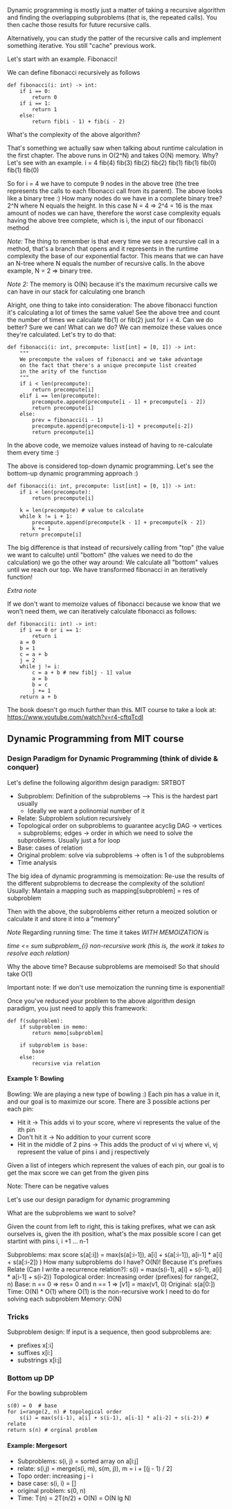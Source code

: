 Dynamic programming is mostly just a matter of taking a recursive
algorithm and finding the overlapping subproblems (that is, the repeated
calls). You then cache those results for future recursive calls.

Alternatively, you can study the patter of the recursive calls and implement
something iterative. You still "cache" previous work.

Let's start with an example. Fibonacci!

We can define fibonacci recursively as follows

```
def fibonacci(i: int) -> int:
	if i == 0:
		return 0
	if i == 1:
		return 1
	else:
		return fib(i - 1) + fib(i - 2)
```

What's the complexity of the above algorithm?

That's something we actually saw when talking about runtime calculation in 
the first chapter. The above runs in O(2^N) and takes O(N) memory.
Why?
Let's see with an example. i = 4
					fib(4) 
			fib(3) 			  fib(2)
		fib(2)	  	fib(1)	fib(1)	  fib(0)
  fib(1)  fib(0)   


So for i = 4 we have to compute 9 nodes in the above tree (the tree represents
the calls to each fibonacci call from its parent). The above looks like a binary tree :)
How many nodes do we have in a complete binary tree? 2^N where N equals the height. In this case
N = 4 => 2^4 = 16 is the max amount of nodes we can have, therefore the worst case complexity 
equals having the above tree complete, which is i, the input of our fibonacci method

*Note:* The thing to remember is that every time we see a recursive call in a method, that's a
branch that opens and it represents in the runtime complexity the base of our exponential factor. 
This means that we can have an N-tree where N equals the number of recursive calls. In the above
example, N = 2 => binary tree. 

*Note 2:* The memory is O(N) because it's the maximum recursive calls we can have in our stack 
for calculating one branch


Alright, one thing to take into consideration: The above fibonacci function it's calculating
a lot of times the same value! See the above tree and count the number of times we calculate 
fib(1) or fib(2) just for i = 4. Can we do better? Sure we can! What can we do? We can memoize
these values once they're calculated. Let's try to do that:


```
def fibonacci(i: int, precompute: list[int] = [0, 1]) -> int:
	"""
	We precompute the values of fibonacci and we take advantage
	on the fact that there's a unique precompute list created
	in the arity of the function
	"""
	if i < len(precompute):
		return precompute[i]
	elif i == len(precompute):
		precompute.append(precompute[i - 1] + precompute[i - 2])
		return precompute[i]
	else:
		prev = fibonacci(i - 1)
		precompute.append(precompute[i-1] + precompute[i-2])
		return precompute[i]
```


In the above code, we memoize values instead of having to re-calculate them every time :)

The above is considered top-down dynamic programming. Let's see the bottom-up dynamic programming approach :)

```
def fibonacci(i: int, precompute: list[int] = [0, 1]) -> int:
	if i < len(precompute):
		return precompute[i]
	
	k = len(precompute) # value to calculate
	while k != i + 1:
		precompute.append(precompute[k - 1] + precompute[k - 2])
		k += 1
	return precompute[i]

```

The big difference is that instead of recursively calling from "top" (the value we want to calculte) until "bottom"
(the values we need to do the calculation) we go the other way around: We calculate all "bottom" values until we reach
our top. We have transformed fibonacci in an iteratively function!


*Extra note*

If we don't want to memoize values of fibonacci because we know that we won't need them, we can iteratively 
calculate fibonacci as follows:
```
def fibonacci(i: int) -> int:
	if i == 0 or i == 1:
		return i
	a = 0
	b = 1
	c = a + b
	j = 2
	while j != i:
		c = a + b # new fib[j - 1] value
		a = b
		b = c
		j += 1
	return a + b
```


The book doesn't go much further than this. MIT course to take a look at: https://www.youtube.com/watch?v=r4-cftqTcdI


## Dynamic Programming from MIT course

### Design Paradigm for Dynamic Programming (think of divide & conquer)

Let's define the following algorithm design paradigm: SRTBOT

- Subproblem: Definition of the subproblems --> This is the hardest part usually
	- Ideally we want a polinomial number of it
- Relate: Subproblem solution recursively
- Topological order on subproblems to guarantee acyclig DAG -> vertices = subproblems; edges -> order in which we need to solve the subproblems. Usually just a for loop
- Base: cases of relation
- Original problem: solve via subproblems -> often is 1 of the subproblems
- Time analysis

The big idea of dynamic programming is memoization: Re-use the results of the different
subproblems to decrease the complexity of the solution!
Usually: Mantain a mapping such as mapping[subproblem] = res of subproblem

Then with the above, the subproblems either return a meoized solution or calculate it
and store it into a "memory"

*Note* Regarding running time: The time it takes *WITH MEMOIZATION* is 

*time <= sum subproblem_{i} non-recursive work (this is, the work it takes to resolve each relation)*

Why the above time? Because subproblems are memoised! So that should take O(1)

Important note: If we don't use memoization the running time is exponential!

Once you've reduced your problem to the above algorithm design paradigm, you just need to
apply this framework:

```
def f(subproblem):
	if subproblem in memo:
		return memo[subproblem]
		
	if subproblem is base:
		base
	else:
		recursive via relation
```

#### Example 1: Bowling

Bowling: We are playing a new type of bowling :) Each pin has a value in it, and our goal is to maximize
our score. There are 3 possible actions per each pin:
- Hit it -> This adds vi to your score, where vi represents the value of the ith pin
- Don't hit it -> No addition to your current score
- Hit in the middle of 2 pins -> This adds the product of vi vj where vi, vj represent the value of pins i and j respectively

Given a list of integers which represent the values of each pin, our goal is to get the max score we can get from the given pins

Note: There can be negative values

Let's use our design paradigm for dynamic programming

What are the subproblems we want to solve?

Given the count from left to right, this is taking prefixes, what we can ask
ourselves is, given the ith position, what's the max possible score I can get
startint with pins i, i +1 ... n-1

Subproblems: max score s(a[:i]) = max(s(a[:i-1]),
		a[i] + s(a[:i-1]),
		a[i-1] * a[i] + s(a[:i-2])
		)
How many subproblems do I have? O(N)! Because it's prefixes
Relate (Can I write a recurrence relation?): s(i) = max(s(i-1), a[i] + s(i-1), a[i] * a[i-1] + s(i-2))
Topological order: Increasing order (prefixes) for range(2, n)
Base: n == 0 => res= 0 and n == 1 => [v1] = max(v1, 0)
Original: s(a[0:])
Time: O(N) * O(1) where O(1) is the non-recursive work I need to do for solving each subproblem
Memory: O(N)

### Tricks

Subproblem design: If input is a sequence, then good subproblems are:
- prefixes x[:i]
- suffixes x[i:]
- substrings x[i:j]

### Bottom up DP
For the bowling subproblem 

```
s(0) = 0  # base
for i=range(2, n) # topological order
	s(i) = max(s(i-1), a[i] + s(i-1), a[i-1] * a[i-2] + s(i-2)) # relate
return s(n) # orginal problem

```

#### Example: Mergesort

- Subproblems: s(i, j) = sorted array on a[i:j]
- relate: s(i,j) = merge(s(i, m), s(m, j)), m = i + [(j - 1) / 2]
- Topo order: increasing j - i
- base case: s(i, i) = []
- original problem: s(0, n)
- Time: T(n) = 2T(n/2) + O(N) = O(N lg N)

